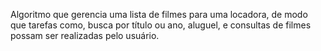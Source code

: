 Algoritmo que gerencia uma lista de filmes para uma locadora, de modo que tarefas como, busca por título ou ano, aluguel, e consultas  de filmes possam ser realizadas pelo usuário.
